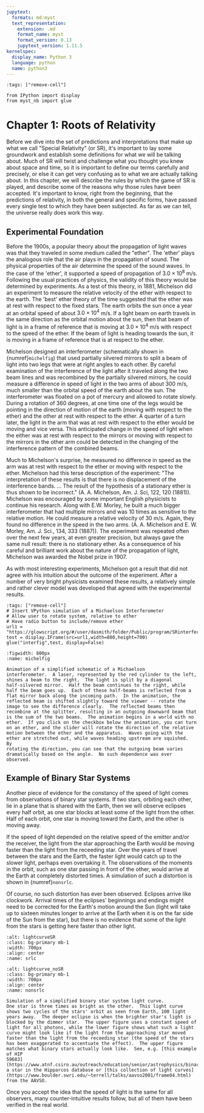 ```yaml
---
jupytext:
  formats: md:myst
  text_representation:
    extension: .md
    format_name: myst
    format_version: 0.13
    jupytext_version: 1.11.5
kernelspec:
  display_name: Python 3
  language: python
  name: python3
---
```


```{code-cell}
:tags: ["remove-cell"]

from IPython import display
from myst_nb import glue
```

# Chapter 1:  Roots of Relativity

Before we dive into the set of predictions and interpretations that
make up what we call "Special Relativity" (or SR), it's important to
lay some groundwork and establish some definitions for what we will be
talking about.  Much of SR will twist and challenge what you thought
you knew about space and time, so it is important to define our terms
carefully and precisely, or else it can get very confusing as to what
we are actually talking about.  In this chapter, we will describe the
rules by which the game of SR is played, and describe some of the
reasons why those rules have been accepted.  It's important to know,
right from the beginning, that the predictions of relativity, in both
the general and specific forms, have passed every single test to which
they have been subjected.  As far as we can tell, the universe really
does work this way.

## Experimental Foundation

Before the 1900s, a popular theory about the propagation of light
waves was that they traveled in some medium called the "ether". The
'ether' plays the analogous role that the air plays in the propagation
of sound. The physical properties of the air determine the speed of
the sound waves. In the case of the 'ether', it supported a speed of
propagation of $3.0 \times 10^8$ m/s. Following the usual practices of
physics, the validity of this theory would be determined by
experiments. As a test of this theory, in 1881, Michelson did an
experiment to measure the relative velocity of the ether with respect
to the earth. The 'best' ether theory of the time suggested that the
ether was at rest with respect to the fixed stars. The earth orbits
the sun once a year at an orbital speed of about $3.0 \times 10^4$
m/s.  If a light beam on earth travels in the same direction as the
orbital motion about the sun, then that beam of light is in a frame of
reference that is moving at $3.0 \times 10^4$ m/s with respect to the
speed of the ether. If the beam of light is heading towards the sun,
it is moving in a frame of reference that is at respect to the ether.

Michelson designed an interferometer (schematically shown in
{numref}`michelfig`) that used partially silvered mirrors to split a
beam of light into two legs that were at right angles to each
other. By careful examination of the interference of the light after
it traveled along the two beam lines and was recombined by the
partially silvered mirrors, he could measure a difference in speed of
light in the two arms of about 300 m/s, much smaller than the orbital
speed of the earth about the sun. The interferometer was floated on a
pot of mercury and allowed to rotate slowly. During a rotation of 360
degrees, at one time one of the legs would be pointing in the
direction of motion of the earth (moving with respect to the ether)
and the other at rest with respect to the ether. A quarter of a turn
later, the light in the arm that was at rest with respect to the ether
would be moving and vice versa. This anticipated change in the speed
of light when the either was at rest with respect to the mirrors or
moving with respect to the mirrors in the other arm could be detected
in the changing of the interference pattern of the combined beams.

Much to Michelson's surprise, he measured no difference in speed as
the arm was at rest with respect to the ether or moving with respect
to the ether. Michelson had this terse description of the experiment:
"The interpretation of these results is that there is no displacement
of the interference bands. ... The result of the hypothesis of a
stationary ether is thus shown to be incorrect." (A. A. Michelson,
Am. J. Sci, 122, 120 (1881)).  Michelson was encouraged by some
important English physicists to continue his research. Along with
E.W. Morley, he built a much bigger interferometer that had multiple
mirrors and was 10 times as sensitive to the relative motion. He could
measure a relative velocity of 30 m/s. Again, they found no
difference in the speed in the two arms. (A. A. Michelson and
E. W. Morley, Am. J. Sci., 134, 333 (1887)). The experiment was
repeated often over the next few years, at even greater precision, but
always gave the same null result: there is no stationary ether. As a
consequence of his careful and brilliant work about the nature of the
propagation of light, Michelson was awarded the Nobel prize in 1907.

As with most interesting experiments, Michelson got a result that did
not agree with his intuition about the outcome of the
experiment. After a number of very bright physicists examined these
results, a relatively simple and rather clever model was developed
that agreed with the experimental results.

```{code-cell}
:tags: ["remove-cell"]
# Insert VPython simulation of a Michaelson Interferometer
# Allow user to rotate system, relative to ether
# Have radio button to include/remove ether
url1 = "https://glowscript.org/#/user/dasmith/folder/Public/program/SRinterferometer"
test = display.IFrame(src=url1,width=800,height=700)
glue("interfig",test, display=False)

```

```{glue:figure} interfig
:figwidth: 800px
:name: michelfig

Animation of a simplified schematic of a Michaelson
interferometer.  A laser, represented by the red cylinder to the left,
shines a beam to the right.  The light is split by a diagonal
half-silvered mirror.  Half the beam continues to the right, while
half the beam goes up.  Each of these half-beams is reflected from a
flat mirror back along the incoming path.  In the animation, the
reflected beam is shifted slightly toward the viewer -- rotate the
image to see the difference clearly.  The reflected beams then
recombine at the splitter, resulting in an outgoing downward beam that
is the sum of the two beams.  The animation begins in a world with no
ether.  If you click on the checkbox below the animation, you can turn
on an ether, and the slider will rotate the direction of the relative
motion between the ether and the apparatus.  Waves going with the
ether are stretched out, while waves heading upstream are squished.  By
rotating the direction, you can see that the outgoing beam varies
dramatically based on the angle.  No such dependence was ever
observed.
```



## Example of Binary Star Systems

Another piece of evidence for the constancy of the speed of light
comes from observations of binary star systems.  If two stars,
orbiting each other, lie in a plane that is shared with the Earth,
then we will observe eclipses every half orbit, as one star blocks at
least some of the light from the other.  Half of each orbit, one star
is moving toward the Earth, and the other is moving away.

If the speed of light depended on the relative speed of the emitter
and/or the receiver, the light from the star approaching the Earth
would be moving faster than the light from the receeding star.  Over
the years of travel between the stars and the Earth, the faster light
would catch up to the slower light, perhaps even overtaking it.  The
observations of the moments in the orbit, such as one star passing in
front of the other, would arrive at the Earth at completely distorted
times.  A simulation of such a distortion is shown in
{numref}`nonsrlc`.

Of course, no such distortion has ever been observed.  Eclipses arrive
like clockwork.  Arrival times of the eclipses' beginnings and endings
might need to be corrected for the Earth's motion around the Sun
(light will take up to sixteen minutes longer to arrive at the Earth
when it is on the far side of the Sun from the star), but there is no
evidence that some of the light from the stars is getting here faster
than other light.

```{image} images/SR_LC.png
:alt: lightcurveSR
:class: bg-primary mb-1
:width: 700px
:align: center
:name: srlc
```

```{figure} images/nonSR_LC.png
:alt: lightcurve_noSR
:class: bg-primary mb-1
:width: 700px
:align: center
:name: nonsrlc

Simulation of a simplified binary star system light curve.
One star is three times as bright as the other.  This light curve
shows two cycles of the stars' orbit as seen from Earth, 100 light
years away.  The deeper eclipse is when the brighter star's light is
blocked by the dimmer star.  The upper figure uses a constant speed of
light for all photons, while the lower figure shows what such a light
curve might look like if the light from the approaching star moved
faster than the light from the receeding star (the speed of the stars
has been exaggerated to accentuate the effect).  The upper figure
matches what binary stars actually look like.  See, e.g. [this example
of HIP
59683](https://www.atnf.csiro.au/outreach/education/senior/astrophysics/binary_types.html#bintypeeclipse),
a star in the Hipparcos database or [this collection of light curves](https://www.boulder.swri.edu/~terrell/talks/aavso2001/frame04.html) from the AAVSO.
```

Once you accept the idea that the speed of light is the same
for all observers, many counter-intuitive results follow, but
all of them have been verified in the real world.